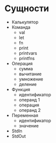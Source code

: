 
# Сущности
- Калькулятор
- Команда
  - val
  - let
  - fn
  - print
  - printvars
  - printfns
- Операция
  - сумма
  - вычитание
  - умножение
  - деление
- Функция
  - идентификатор
  - операнд 1
  - операция
  - операнд 2
- Переменная
  - идентификатор
  - значение 
- StdIn
- StdOut
